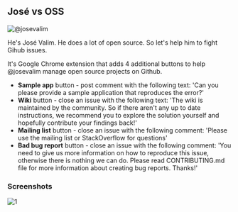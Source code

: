 ## José vs OSS ##

![@josevalim](http://farm8.staticflickr.com/7263/6956146106_3b4985c2d4.jpg)

He's José Valim. He does a lot of open source. So let's help him to fight Gihub issues.

It's Google Chrome extension that adds 4 additional buttons to help @josevalim manage open source projects on Github.

  * **Sample app** button - post comment with the following text: 'Can you please provide a sample application that reproduces the error?'
  * **Wiki** button - close an issue with the following text: 'The wiki is maintained by the community. So if there aren't any up to date instructions, we recommend you to explore the solution yourself and hopefully contribute your findings back!'
  * **Mailing list** button - close an issue with the following comment: 'Please use the mailing list or StackOverflow for questions'
  * **Bad bug report** button - close an issue with the following comment: 'You need to give us more information on how to reproduce this issue, otherwise there is nothing we can do. Please read CONTRIBUTING.md file for more information about creating bug reports. Thanks!'

### Screenshots ###

![1](http://i.imgur.com/fkRmB.jpg)
